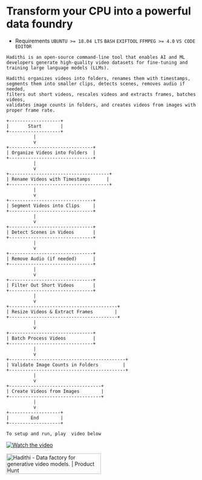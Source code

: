 # Transform your CPU into a powerful data foundry
  
* Requirements
    `UBUNTU >= 18.04 LTS`
    `BASH`
    `EXIFTOOL`
    `FFMPEG >= 4.0`
    `VS CODE EDITOR`
```
Hadithi is an open-source command-line tool that enables AI and ML
developers generate high-quality video datasets for fine-tuning and
training large language models (LLMs).

Hadithi organizes videos into folders, renames them with timestamps,
segments them into smaller clips, detects scenes, removes audio if needed,
filters out short videos, rescales videos and extracts frames, batches videos,
validates image counts in folders, and creates videos from images with proper frame rate.
```
```plaintext
+-------------------+
|       Start       |
+-------------------+
          |
          v
+-------------------------------+
| Organize Videos into Folders  |
+-------------------------------+
          |
          v
+-------------------------------------+
| Rename Videos with Timestamps      |
+-------------------------------------+
          |
          v
+-------------------------------+
| Segment Videos into Clips     |
+-------------------------------+
          |
          v
+-------------------------------+
| Detect Scenes in Videos       |
+-------------------------------+
          |
          v
+-------------------------------+
| Remove Audio (if needed)      |
+-------------------------------+
          |
          v
+-------------------------------+
| Filter Out Short Videos       |
+-------------------------------+
          |
          v
+----------------------------------------+
| Resize Videos & Extract Frames        |
+----------------------------------------+
          |
          v
+-------------------------------+
| Batch Process Videos          |
+-------------------------------+
          |
          v
+-------------------------------------------+
| Validate Image Counts in Folders         |
+-------------------------------------------+
          |
          v
+----------------------------------+
| Create Videos from Images        |
+----------------------------------+
          |
          v
+-------------------+
|        End        |
+-------------------+
```
```
To setup and run, play  video below
```
[![Watch the video](https://raw.githubusercontent.com/qet-lab/hadithi/main/db/images/thumbnail.png)](https://youtu.be/LJgLybDdzRk)


<a href="https://www.producthunt.com/products/hadithi/reviews?utm_source=badge-product_review&utm_medium=badge&utm_souce=badge-hadithi" target="_blank"><img src="https://api.producthunt.com/widgets/embed-image/v1/product_review.svg?product_id=606618&theme=dark" alt="Hadithi - Data&#0032;factory&#0032;for&#0032;generative&#0032;video&#0032;models&#0046; | Product Hunt" style="width: 250px; height: 54px;" width="250" height="54" /></a>
